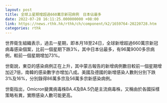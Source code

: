 ```yaml
---
layout: post
title: 全球上星期增超過660萬宗新冠病例　日本佔最多
date: 2022-07-28 16:11:25.000000000 +08:00
link: https://news.rthk.hk/rthk/ch/component/k2/1659764-20220728.htm
categories: rthk
---
```


世界衛生組織表示，過去一星期，即本月18至24日，全球新增超過660萬宗新冠病毒感染個案，比前一個星期下跌3%，其中日本佔最多，有96萬9000多宗病例，較前一個星期增加73%。

世衛說，東亞的感染病例正在上升，其中蒙古報告的新增病例數目較前一個星期增加近7倍，南韓的感染數字亦增加八成。美國及德國的新增感染人數則分別下跌3%及16%，分別錄得86萬多宗及56萬多宗新感染病例。

世衛指出，Omicron變異病毒株BA.4及BA.5仍是主流病毒株，又稱由於各國採樣策略有異，實際感染人數可能更高。
